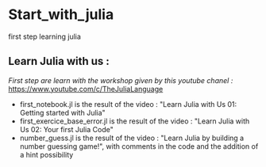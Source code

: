 # Start_with_julia
first step learning julia

## Learn Julia with us :
_First step are learn with the workshop given by this youtube chanel :_ https://www.youtube.com/c/TheJuliaLanguage

* first_notebook.jl is the result of the video : "Learn Julia with Us 01: Getting started with Julia"
* first_exercice_base_error.jl is the result of the video : "Learn Julia with Us 02: Your first Julia Code"
* number_guess.jl is the result of the video : "Learn Julia by building a number guessing game!", with comments in the code and the addition of a hint possibility
